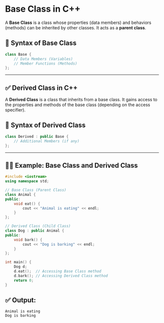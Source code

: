 # Base Class in C++
A **Base Class** is a class whose properties (data members) and behaviors (methods) can be inherited by other classes. It acts as a **parent class**.

## 🔹 Syntax of Base Class
```cpp
class Base { 
    // Data Members (Variables)
    // Member Functions (Methods)
};
```

---

## ✅ Derived Class in C++
A **Derived Class** is a class that inherits from a base class. It gains access to the properties and methods of the base class (depending on the access specifier).

## 🔹 Syntax of Derived Class
```cpp
class Derived : public Base {
    // Additional Members (if any)
};
```

---

## 🧑‍💻 Example: Base Class and Derived Class
```cpp
#include <iostream>
using namespace std;

// Base Class (Parent Class)
class Animal {
public:
    void eat() {
        cout << "Animal is eating" << endl;
    }
};

// Derived Class (Child Class)
class Dog : public Animal {
public:
    void bark() {
        cout << "Dog is barking" << endl;
    }
};

int main() {
    Dog d;
    d.eat();  // Accessing Base Class method
    d.bark(); // Accessing Derived Class method
    return 0;
}
```

## ✅ Output:
```
Animal is eating
Dog is barking
```

